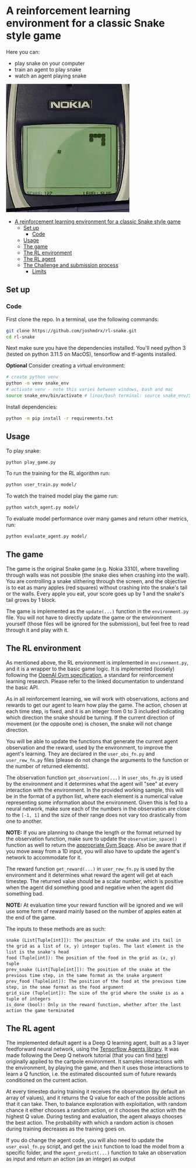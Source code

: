 # A reinforcement learning environment for a classic Snake style game

Here you can:

- play snake on your computer
- train an agent to play snake
- watch an agent playing snake

<img src="images/nokia-snake-game.gif">

- [A reinforcement learning environment for a classic Snake style game](#a-reinforcement-learning-environment-for-a-classic-snake-style-game)
  - [Set up](#set-up)
    - [Code](#code)
  - [Usage](#usage)
  - [The game](#the-game)
  - [The RL environment](#the-rl-environment)
  - [The RL agent](#the-rl-agent)
  - [The Challenge and submission process](#the-challenge-and-submission-process)
    - [Limits](#limits)

## Set up

### Code

First clone the repo. In a terminal, use the following commands:

```bash
git clone https://github.com/joshmdrx/rl-snake.git
cd rl-snake
```

Next make sure you have the dependencies installed. You'll need python 3 (tested on python 3.11.5 on MacOS), tensorflow and tf-agents installed.

**Optional** Consider creating a virtual environment:

```bash
# create python venv
python -m venv snake_env
# activate venv - note this varies between windows, bash and mac
source snake_env/bin/activate # linux/bash terminal: source snake_env/Scripts/activate #windows: snake_env\Scripts\activate
```

Install dependencies:

```bash
python -m pip install -r requirements.txt
```

## Usage

To play snake:

```bash
python play_game.py
```

To run the training for the RL algorithm run:

```bash
python user_train.py model/
```

To watch the trained model play the game run:

```bash
python watch_agent.py model/
```

To evaluate model performance over many games and return other metrics, run:

```bash
python evaluate_agent.py model/
```

## The game

The game is the original Snake game (e.g. Nokia 3310), where travelling through walls was not possible (the snake dies when crashing into the wall). You are controlling a snake slithering through the screen, and the objective is to eat as many apples (red squares) without crashing into the snake's tail or the walls. Every apple you eat, your score goes up by 1 and the snake's tail grows by 1 block.

The game is implemented as the `update(...)` function in the `environment.py` file. You will not have to directly update the game or the environment yourself (those files will be ignored for the submission), but feel free to read through it and play with it.

## The RL environment

As mentioned above, the RL environment is implemented in `environment.py`, and it is a wrapper to the basic game logic. It is implemented (loosely) following the [OpenAI Gym specification](https://www.gymlibrary.dev/api/core/), a standard for reinforcement learning research. Please refer to the linked documentation to understand the basic API.

As in all reinforcement learning, we will work with observations, actions and rewards to get our agent to learn how play the game. The action, chosen at each time step, is fixed, and it is an integer from 0 to 3 included indicating which direction the snake should be turning. If the current direction of movement (or the opposite one) is chosen, the snake will not change direction.

You will be able to update the functions that generate the current agent observation and the reward, used by the environment, to improve the agent's learning. They are declared in the `user_obs_fn.py` and `user_rew_fn.py` files (please do not change the arguments to the function or the number of returned elements).

The observation function `get_observation(...)` in `user_obs_fn.py` is used by the environment and it determines what the agent will "see" at every interaction with the environment. In the provided working sample, this will be in the format of a python list, where each element is a numerical value representing some information about the environment. Given this is fed to a neural network, make sure each of the numbers in the observation are close to the `[-1, 1]` and the size of their range does not vary too drastically from one to another.

**NOTE:** If you are planning to change the length or the format returned by the observation function, make sure to update the `observation_space()` function as well to return the [appropriate Gym Space](https://www.gymlibrary.dev/api/spaces/). Also be aware that if you move away from a 1D input, you will also have to update the agent's network to accommodate for it.

The reward function `get_reward(...)` in `user_rew_fn.py` is used by the environment and it determines what reward the agent will get at each timestep. The returned value should be a scalar number, which is positive when the agent did something good and negative when the agent did something bad.

**NOTE:** At evaluation time your reward function will be ignored and we will use some form of reward mainly based on the number of apples eaten at the end of the game.

The inputs to these methods are as such:

```
snake (List[Tuple[int]]): The position of the snake and its tail in the grid as a list of (x, y) integer tuples. The last element in the list is the snake's head
food (Tuple[int]): The position of the food in the grid as (x, y) tuple
prev_snake (List[Tuple[int]]): The position of the snake at the previous time step, in the same format as the snake argument
prev_food (Tuple[int]): The position of the food at the previous time step, in the smae format as the food argument
grid_size (Tuple[int]): The size of the grid where the snake is as a tuple of integers
is_done (bool): Only in the reward function, whether after the last action the game terminated
```

## The RL agent

The implemented default agent is a Deep Q learning agent, built as a 3 layer feedforward neural network, using the [Tensorflow Agents library](https://www.tensorflow.org/agents). It was made following the Deep Q network tutorial (that you can find [here](https://www.tensorflow.org/agents/tutorials/1_dqn_tutorial)) originally applied to the cartpole environment. It samples interactions with the environment, by playing the game, and then it uses those interactions to learn a Q function, i.e. the estimated discounted sum of future rewards conditioned on the current action.

At every timestep during training it receives the observation (by default an array of values), and it returns the Q value for each of the possible actions that it can take. Then, to balance exploration with exploitation, with random chance it either chooses a random action, or it chooses the action with the highest Q value. During testing and evaluation, the agent always chooses the best action. The probability with which a random action is chosen during training decreases as the training goes on.

If you do change the agent code, you will also need to update the `user_eval_fn.py` script, and get the `init` function to load the model from a specific folder, and the `agent_predict(...)` function to take an observation as input and return an action (as an integer) as output
